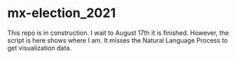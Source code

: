 # mx-election_2021

This repo is in construction. I wait to August 17th it is finished. 
However, the script is here shows where I am. It misses the Natural Language Process to get visualization data.
